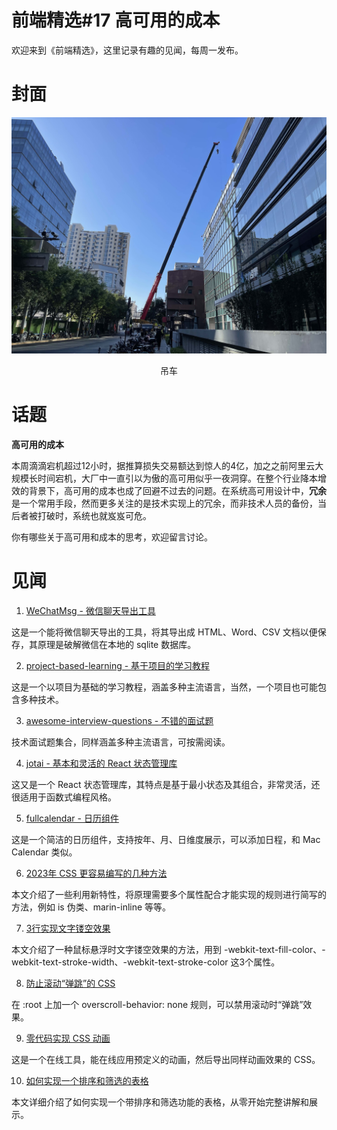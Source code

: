 # 前端精选#17 高可用的成本

欢迎来到《前端精选》，这里记录有趣的见闻，每周一发布。

# 封面

![](../assets/吊车.jpg)
<p align=center>吊车</p>

# 话题

**高可用的成本**

本周滴滴宕机超过12小时，据推算损失交易额达到惊人的4亿，加之之前阿里云大规模长时间宕机，大厂中一直引以为傲的高可用似乎一夜洞穿。在整个行业降本增效的背景下，高可用的成本也成了回避不过去的问题。在系统高可用设计中，**冗余** 是一个常用手段，然而更多关注的是技术实现上的冗余，而非技术人员的备份，当后者被打破时，系统也就岌岌可危。

你有哪些关于高可用和成本的思考，欢迎留言讨论。

# 见闻

1. [WeChatMsg - 微信聊天导出工具](https://github.com/LC044/WeChatMsg)

这是一个能将微信聊天导出的工具，将其导出成 HTML、Word、CSV 文档以便保存，其原理是破解微信在本地的 sqlite 数据库。

2. [project-based-learning - 基于项目的学习教程](https://github.com/practical-tutorials/project-based-learning)

这是一个以项目为基础的学习教程，涵盖多种主流语言，当然，一个项目也可能包含多种技术。

3. [awesome-interview-questions - 不错的面试题](https://github.com/DopplerHQ/awesome-interview-questions)

技术面试题集合，同样涵盖多种主流语言，可按需阅读。

4. [jotai - 基本和灵活的 React 状态管理库](https://github.com/pmndrs/jotai)

这又是一个 React 状态管理库，其特点是基于最小状态及其组合，非常灵活，还很适用于函数式编程风格。

5. [fullcalendar - 日历组件](https://fullcalendar.io/demos)

这是一个简洁的日历组件，支持按年、月、日维度展示，可以添加日程，和 Mac Calendar 类似。

6. [2023年 CSS 更容易编写的几种方法](https://www.smashingmagazine.com/2023/11/few-ways-css-easier-write-2023/)

本文介绍了一些利用新特性，将原理需要多个属性配合才能实现的规则进行简写的方法，例如 is 伪类、marin-inline 等等。

7. [3行实现文字镂空效果](https://www.amitmerchant.com/hollow-text-hover-effect-with-only-three-lines-of-css/)

本文介绍了一种鼠标悬浮时文字镂空效果的方法，用到 -webkit-text-fill-color、-webkit-text-stroke-width、-webkit-text-stroke-color 这3个属性。

8. [防止滚动“弹跳”的 CSS](https://css-irl.info/preventing-overscroll-bounce-with-css/)

在 :root 上加一个 overscroll-behavior: none 规则，可以禁用滚动时“弹跳”效果。

9. [零代码实现 CSS 动画](https://animotion.dev/)

这是一个在线工具，能在线应用预定义的动画，然后导出同样动画效果的 CSS。

10. [如何实现一个排序和筛选的表格](https://www.sitepoint.com/create-sortable-filterable-table-react/)

本文详细介绍了如何实现一个带排序和筛选功能的表格，从零开始完整讲解和展示。
